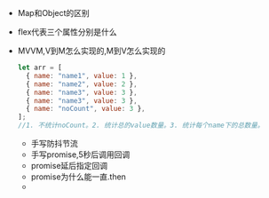 - Map和Object的区别

- flex代表三个属性分别是什么

- MVVM,V到M怎么实现的,M到V怎么实现的

  ```js
  let arr = [
    { name: "name1", value: 1 },
    { name: "name2", value: 2 },
    { name: "name3", value: 3 },
    { name: "name3", value: 3 },
    { name: "noCount", value: 3 },
  ];
  //1. 不统计noCount。2. 统计总的value数量。3. 统计每个name下的总数量。
  ```

  - 手写防抖节流
  - 手写promise,5秒后调用回调
  - promise延后指定回调
  - promise为什么能一直.then
  - 

